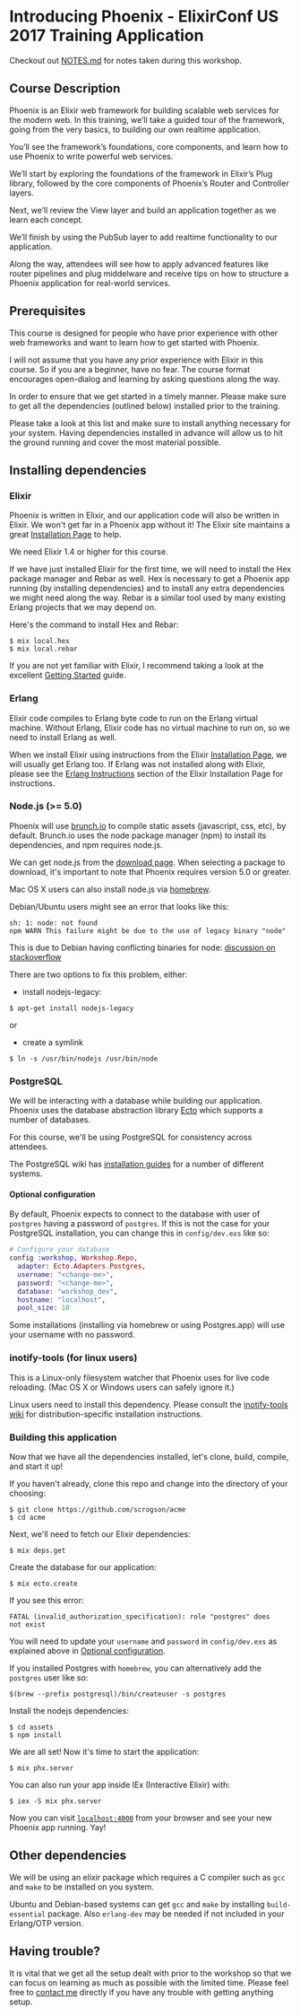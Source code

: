 # Introducing Phoenix - ElixirConf US 2017 Training Application

Checkout out [NOTES.md](https://github.com/steven-cole-elliott/elixirconf-phoenix-workshop/blob/master/NOTES.md) for notes taken during this workshop.

## Course Description

Phoenix is an Elixir web framework for building scalable web services for the
modern web. In this training, we’ll take a guided tour of the framework, going
from the very basics, to building our own realtime application.

You’ll see the framework’s foundations, core components, and learn how to use
Phoenix to write powerful web services.

We’ll start by exploring the foundations of the framework in Elixir’s Plug
library, followed by the core components of Phoenix’s Router and Controller
layers.

Next, we’ll review the View layer and build an application together as we learn
each concept.

We’ll finish by using the PubSub layer to add realtime functionality to our
application.

Along the way, attendees will see how to apply advanced features like router
pipelines and plug middelware and receive tips on how to structure a Phoenix
application for real-world services.

## Prerequisites

This course is designed for people who have prior experience with other web
frameworks and want to learn how to get started with Phoenix.

I will not assume that you have any prior experience with Elixir in this course.
So if you are a beginner, have no fear. The course format encourages open-dialog
and learning by asking questions along the way.

In order to ensure that we get started in a timely manner. Please make sure to
get all the dependencies (outlined below) installed prior to the training.

Please take a look at this list and make sure to install anything necessary for
your system. Having dependencies installed in advance will allow us to hit the
ground running and cover the most material possible.

## Installing dependencies

### Elixir

Phoenix is written in Elixir, and our application code will also be written in
Elixir. We won't get far in a Phoenix app without it! The Elixir site maintains
a great [Installation Page](http://elixir-lang.org/install.html) to help.

We need Elixir 1.4 or higher for this course.

If we have just installed Elixir for the first time, we will need to install the
Hex package manager and Rebar as well. Hex is necessary to get a Phoenix app
running (by installing dependencies) and to install any extra dependencies we might need
along the way. Rebar is a similar tool used by many existing Erlang projects
that we may depend on.

Here's the command to install Hex and Rebar:

```console
$ mix local.hex
$ mix local.rebar
```

If you are not yet familiar with Elixir, I recommend taking a look at the excellent
[Getting Started](http://elixir-lang.org/getting-started/introduction.html) guide.

### Erlang

Elixir code compiles to Erlang byte code to run on the Erlang virtual machine.
Without Erlang, Elixir code has no virtual machine to run on, so we need to
install Erlang as well.

When we install Elixir using instructions from the Elixir [Installation Page](http://elixir-lang.org/install.html),
we will usually get Erlang too. If Erlang was not installed along with Elixir,
please see the [Erlang Instructions](http://elixir-lang.org/install.html#installing-erlang)
section of the Elixir Installation Page for instructions.

### Node.js (>= 5.0)

Phoenix will use [brunch.io](http://brunch.io/) to compile static assets
(javascript, css, etc), by default. Brunch.io uses the node package manager
(npm) to install its dependencies, and npm requires node.js.

We can get node.js from the [download page](https://nodejs.org/download/). When
selecting a package to download, it's important to note that Phoenix requires
version 5.0 or greater.

Mac OS X users can also install node.js via [homebrew](http://brew.sh/).

Debian/Ubuntu users might see an error that looks like this:

```console
sh: 1: node: not found
npm WARN This failure might be due to the use of legacy binary "node"
```

This is due to Debian having conflicting binaries for node: [discussion on
stackoverflow](http://stackoverflow.com/questions/21168141/can-not-install-packages-using-node-package-manager-in-ubuntu)

There are two options to fix this problem, either:

- install nodejs-legacy:
```console
$ apt-get install nodejs-legacy
```
or
- create a symlink
```console
$ ln -s /usr/bin/nodejs /usr/bin/node
```

### PostgreSQL

We will be interacting with a database while building our application. Phoenix
uses the database abstraction library [Ecto](https://github.com/elixir-ecto/ecto)
which supports a number of databases.

For this course, we'll be using PostgreSQL for consistency across attendees.

The PostgreSQL wiki has [installation guides](https://wiki.postgresql.org/wiki/Detailed_installation_guides) for
a number of different systems.

#### Optional configuration

By default, Phoenix expects to connect to the database with user of `postgres`
having a password of `postgres`. If this is not the case for your PostgreSQL
installation, you can change this in `config/dev.exs` like so:

```ex
# Configure your database
config :workshop, Workshop.Repo,
  adapter: Ecto.Adapters.Postgres,
  username: "<change-me>",
  password: "<change-me>",
  database: "workshop_dev",
  hostname: "localhost",
  pool_size: 10
```

Some installations (installing via homebrew or using Postgres.app)
will use your username with no password.

### inotify-tools (for linux users)

This is a Linux-only filesystem watcher that Phoenix uses for live code
reloading. (Mac OS X or Windows users can safely ignore it.)

Linux users need to install this dependency. Please consult the
[inotify-tools wiki](https://github.com/rvoicilas/inotify-tools/wiki) for
distribution-specific installation instructions.

### Building this application

Now that we have all the dependencies installed, let's clone, build, compile,
and start it up!

If you haven't already, clone this repo and change into the directory of your
choosing:

```shell
$ git clone https://github.com/scrogson/acme
$ cd acme
```

Next, we'll need to fetch our Elixir dependencies:

```shell
$ mix deps.get
```

Create the database for our application:

```shell
$ mix ecto.create
```

If you see this error:

```shell
FATAL (invalid_authorization_specification): role "postgres" does
not exist
```

You will need to update your `username` and `password` in `config/dev.exs` as
explained above in [Optional configuration](#optional-configuration).

If you installed Postgres with `homebrew`, you can alternatively add
the `postgres` user like so:

```shell
$(brew --prefix postgresql)/bin/createuser -s postgres
```

Install the nodejs dependencies:

```shell
$ cd assets
$ npm install
```

We are all set! Now it's time to start the application:

```shell
$ mix phx.server
```

You can also run your app inside IEx (Interactive Elixir) with:

```shell
$ iex -S mix phx.server
```

Now you can visit [`localhost:4000`](http://localhost:4000) from
your browser and see your new Phoenix app running. Yay!

## Other dependencies

We will be using an elixir package which requires a C compiler such
as `gcc` and `make` to be installed on you system.

Ubuntu and Debian-based systems can get `gcc` and `make` by installing
`build-essential` package. Also `erlang-dev` may be needed if not included in your
Erlang/OTP version.

## Having trouble?

It is vital that we get all the setup dealt with prior to the workshop so that
we can focus on learning as much as possible with the limited time. Please feel
free to [contact me](mailto:scrogson@gmail.com) directly if you have any trouble
with getting anything setup.
